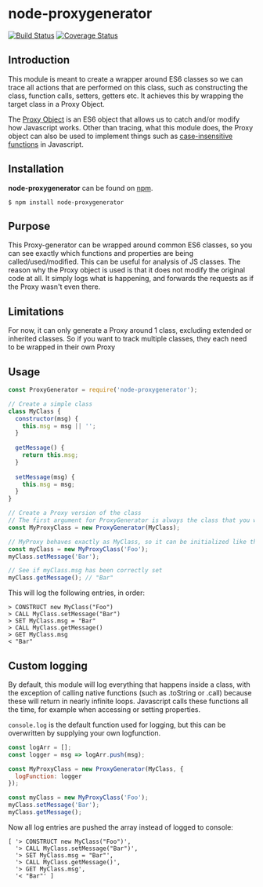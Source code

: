# node-proxygenerator

[![Build Status](https://travis-ci.org/mrpapercut/node-proxygenerator.svg?branch=master)](https://travis-ci.org/mrpapercut/node-proxygenerator)
[![Coverage Status](https://coveralls.io/repos/github/mrpapercut/node-proxygenerator/badge.svg?branch=master)](https://coveralls.io/github/mrpapercut/node-proxygenerator?branch=master)

## Introduction
This module is meant to create a wrapper around ES6 classes so we can trace all actions that are performed on this class, such as constructing the class, function calls, setters, getters etc. It achieves this by wrapping the target class in a Proxy Object.

The [Proxy Object](https://developer.mozilla.org/en-US/docs/Web/JavaScript/Reference/Global_Objects/Proxy) is an ES6 object that allows us to catch and/or modify how Javascript works. Other than tracing, what this module does, the Proxy object can also be used to implement things such as [case-insensitive functions](https://mrpapercut.com/blog/2016-11-30-case-insensitive-functions-in-javascript-with-proxy) in Javascript.

## Installation
**node-proxygenerator** can be found on [npm](https://www.npmjs.com/package/node-proxygenerator).

```$ npm install node-proxygenerator```

## Purpose
This Proxy-generator can be wrapped around common ES6 classes, so you can see exactly which functions and properties are being called/used/modified. This can be useful for analysis of JS classes. The reason why the Proxy object is used is that it does not modify the original code at all. It simply logs what is happening, and forwards the requests as if the Proxy wasn't even there.

## Limitations
For now, it can only generate a Proxy around 1 class, excluding extended or inherited classes. So if you want to track multiple classes, they each need to be wrapped in their own Proxy

## Usage
```js
const ProxyGenerator = require('node-proxygenerator');

// Create a simple class
class MyClass {
  constructor(msg) {
    this.msg = msg || '';
  }
  
  getMessage() {
    return this.msg;
  }
  
  setMessage(msg) {
    this.msg = msg;
  }
}

// Create a Proxy version of the class
// The first argument for ProxyGenerator is always the class that you want to wrap
const MyProxyClass = new ProxyGenerator(MyClass);

// MyProxy behaves exactly as MyClass, so it can be initialized like this:
const myClass = new MyProxyClass('Foo');
myClass.setMessage('Bar');

// See if myClass.msg has been correctly set
myClass.getMessage(); // "Bar"
```
This will log the following entries, in order:
```
> CONSTRUCT new MyClass("Foo")
> CALL MyClass.setMessage("Bar")
> SET MyClass.msg = "Bar"
> CALL MyClass.getMessage()
> GET MyClass.msg
< "Bar"
```

## Custom logging
By default, this module will log everything that happens inside a class, with the exception of calling native functions (such as .toString or .call) because these will return in nearly infinite loops. Javascript calls these functions all the time, for example when accessing or setting properties.

`console.log` is the default function used for logging, but this can be overwritten by supplying your own logfunction.
```js
const logArr = [];
const logger = msg => logArr.push(msg);

const MyProxyClass = new ProxyGenerator(MyClass, {
  logFunction: logger
});

const myClass = new MyProxyClass('Foo');
myClass.setMessage('Bar');
myClass.getMessage();
```
Now all log entries are pushed the array instead of logged to console:
```
[ '> CONSTRUCT new MyClass("Foo")',
  '> CALL MyClass.setMessage("Bar")',
  '> SET MyClass.msg = "Bar"',
  '> CALL MyClass.getMessage()',
  '> GET MyClass.msg',
  '< "Bar"' ]
```
